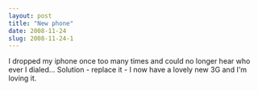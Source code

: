 ```yaml
---
layout: post
title: "New phone"
date: 2008-11-24
slug: 2008-11-24-1
---
```


I dropped my iphone once too many times and could no longer hear who ever I dialed... Solution - replace it - I now have a lovely new 3G and I&apos;m loving it.



